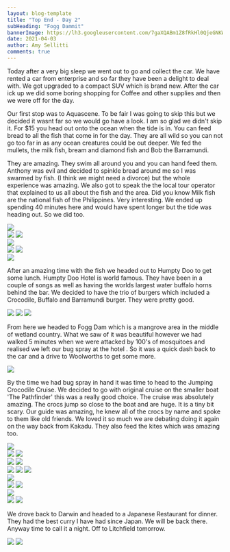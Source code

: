 ```yaml
---
layout: blog-template
title: "Top End - Day 2"
subHeading: "Fogg Dammit"
bannerImage: https://lh3.googleusercontent.com/7gaXQABm1Z8fRkHl0QjeGNKWv7lURBw2NjSmBL3s60DBVtyNV0f3rhNl-ouOdLXS73xA2xr31jjiAUYooWD01WnpnP-Z1ug2KRa49rYunhKqH02cOlmBSZcCG0BeF0P4BlwpYt3Bkoo=w2400
date: 2021-04-03
author: Amy Sellitti
comments: true
---
```


Today after a very big sleep we went out to go and collect the car. We have rented a car from enterprise and so far they have been a delight to deal with. We got upgraded to a compact SUV which is brand new. After the car ick up we did some boring shopping for Coffee and other supplies and then we were off for the day.

Our first stop was to Aquascene. To be fair I was going to skip this but we decided it wasnt far so we would go have a look. I am so glad we didn't skip it. For $15 you head out onto the ocean when the tide is in. You can feed bread to all the fish that come in for the day. They are all wild so you can not go too far in as any ocean creatures could be out deeper. We fed the mullets, the milk fish, bream and diamond fish and Bob the Barramundi.

They are amazing. They swim all around you and you can hand feed them. Anthony was evil and decided to spinkle bread around me so I was swarmed by fish. (I think we might need a divorce) but the whole experience was amazing. We also got to speak the the local tour operator that explained to us all about the fish and the area. Did you know Milk fish are the national fish of the Philippines. Very interesting. We ended up spending 40 minutes here and would have spent longer but the tide was heading out. So we did too.


<div class="center-image"><img src="/images/blogs/2021topend/2021-04-03/PXL_20210403_011852067.jpg_compressed.JPEG" /></div>
<div class="grid-2c">
  <img src="/images/blogs/2021topend/2021-04-03/PXL_20210403_014011129.jpg_compressed.JPEG"/>
  <img src="/images/blogs/2021topend/2021-04-03/PXL_20210403_013554300.jpg_compressed.JPEG"/>
</div>
<div class="center-image"><img src="/images/blogs/2021topend/2021-04-03/PXL_20210403_013719504.MP.jpg_compressed.JPEG" /></div>
<div class="grid-2c">
  <img src="/images/blogs/2021topend/2021-04-03/PXL_20210403_014120482.jpg_compressed.JPEG"/>
  <img src="/images/blogs/2021topend/2021-04-03/PXL_20210403_014146479.jpg_compressed.JPEG"/>
</div>
<div class="center-image"><img src="/images/blogs/2021topend/2021-04-03/PXL_20210403_015803017.jpg_compressed.JPEG" /></div>

After an amazing time with the fish we headed out to Humpty Doo to get some lunch. Humpty Doo Hotel is world famous. They have been in a couple of songs as well as having the worlds largest water buffalo horns behind the bar. We decided to have the trio of burgers which included a Crocodile, Buffalo and Barramundi burger. They were pretty good.

<div class="grid-3c">
  <img src="/images/blogs/2021topend/2021-04-03/PXL_20210403_025726655.jpg_compressed.JPEG"/>
  <img src="/images/blogs/2021topend/2021-04-03/PXL_20210403_025721717.jpg_compressed.JPEG"/>
  <img src="/images/blogs/2021topend/2021-04-03/PXL_20210403_024320412.jpg_compressed.JPEG"/>
</div>

From here we headed to Fogg Dam which is a mangrove area in the middle of wetland country. What we saw of it was beautiful however we had walked 5 minutes when we were attacked by 100's of mosquitoes and realised we left our bug spray at the hotel . So it was a quick dash back to the car and a drive to Woolworths to get some more. 

<div class="center-image"><img src="/images/blogs/2021topend/2021-04-03/PXL_20210403_034920693.jpg_compressed.JPEG" /></div>

By the time we had bug spray in hand it was time to head to the Jumping Crocodile Cruise. We decided to go with original cruise on the smaller boat 'The Pathfinder' this was a really good choice. The cruise was absolutely amazing. The crocs jump so close to the boat and are huge. It is a tiny bit scary. Our guide was amazing, he knew all of the crocs by name and spoke to them like old friends. We loved it so much we are debating doing it again on the way back from Kakadu. 
They also feed the kites which was amazing too.

<div class="center-image"><img src="/images/blogs/2021topend/2021-04-03/PXL_20210403_052943153.MP.jpg_compressed.JPEG" /></div>
<div class="grid-2c">
  <img src="/images/blogs/2021topend/2021-04-03/PXL_20210403_052625964.jpg_compressed.JPEG"/>
  <img src="/images/blogs/2021topend/2021-04-03/PXL_20210403_054326180.MP.jpg_compressed.JPEG"/>
</div>
<div class="grid-2c">
  <img src="/images/blogs/2021topend/2021-04-03/PXL_20210403_054304517.jpg_compressed.JPEG"/>
  <img src="/images/blogs/2021topend/2021-04-03/PXL_20210403_054343524.jpg_compressed.JPEG"/>
</div>
<div class="grid-3c">
  <img src="/images/blogs/2021topend/2021-04-03/PXL_20210403_054406973.jpg_compressed.JPEG"/>
  <img src="/images/blogs/2021topend/2021-04-03/PXL_20210403_055559362~2_exported_7563_1617437223794.jpg_compressed.JPEG"/>
  <img src="/images/blogs/2021topend/2021-04-03/PXL_20210403_055722881.MP.jpg_compressed.JPEG"/>
</div>
<div class="center-image"><img src="/images/blogs/2021topend/2021-04-03/PXL_20210403_055750147.jpg_compressed.JPEG" /></div>
<div class="grid-2c">
  <img src="/images/blogs/2021topend/2021-04-03/PXL_20210403_060351996_exported_7409_1617437477813.jpg_compressed.JPEG"/>
  <img src="/images/blogs/2021topend/2021-04-03/PXL_20210403_061006144~2_exported_0_1617437526231.jpg_compressed.JPEG"/>
</div>
<div class="center-image"><img src="/images/blogs/2021topend/2021-04-03/PXL_20210403_070337713.jpg_compressed.JPEG" /></div>
<div class="grid-2c">
  <img src="/images/blogs/2021topend/2021-04-03/20210403165835_IMG_6876.jpg_compressed.JPEG"/>
  <img src="/images/blogs/2021topend/2021-04-03/20210403165846_IMG_6878.jpg_compressed.JPEG"/>
</div>

We drove back to Darwin and headed to a Japanese Restaurant for dinner. They had the best curry I have had since Japan. We will be back there. Anyway time to call it a night. Off to Litchfield tomorrow. 
<div class="grid-2c">
  <img src="/images/blogs/2021topend/2021-04-03/PXL_20210403_091108992.jpg_compressed.JPEG"/>
  <img src="/images/blogs/2021topend/2021-04-03/PXL_20210403_091332644.jpg_compressed.JPEG"/>
</div>